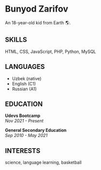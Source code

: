 # Bunyod Zarifov
An 18-year-old kid from Earth 🌎️.

## SKILLS
HTML, CSS, JavaScript, PHP, Python, MySQL

## LANGUAGES
- Uzbek (native)
- English (C1)
- Russian (A1)

## EDUCATION
**Udevs Bootcamp**  
_Nov 2021 - Present_

**General Secondary Education**  
_Sep 2010 - May 2021_

## INTERESTS
science, language learning, basketball
